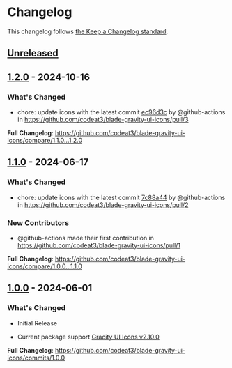 # Changelog

This changelog follows [the Keep a Changelog standard](https://keepachangelog.com).

## [Unreleased](https://github.com/codeat3/blade-gravity-ui-icons/compare/1.2.0...HEAD)

## [1.2.0](https://github.com/codeat3/blade-gravity-ui-icons/compare/1.1.0...1.2.0) - 2024-10-16

### What's Changed

* chore: update icons with the latest commit [ec96d3c](https://github.com/gravity-ui/icons/commit/ec96d3cec66c8088a3ed0ecb2a56f074dbc79ff3) by @github-actions in https://github.com/codeat3/blade-gravity-ui-icons/pull/3

**Full Changelog**: https://github.com/codeat3/blade-gravity-ui-icons/compare/1.1.0...1.2.0

## [1.1.0](https://github.com/codeat3/blade-gravity-ui-icons/compare/1.0.0...1.1.0) - 2024-06-17

### What's Changed

* chore: update icons with the latest commit [7c88a44](https://github.com/gravity-ui/icons/commit/7c88a44a53d1131fa5aec0dd9454d9f24bab8a13) by @github-actions in https://github.com/codeat3/blade-gravity-ui-icons/pull/2

### New Contributors

* @github-actions made their first contribution in https://github.com/codeat3/blade-gravity-ui-icons/pull/1

**Full Changelog**: https://github.com/codeat3/blade-gravity-ui-icons/compare/1.0.0...1.1.0

## [1.0.0](https://github.com/codeat3/blade-gravity-ui-icons/compare/1.0.0...1.0.0) - 2024-06-01

### What's Changed

* Initial Release

- Current package support [Gracity UI Icons v2.10.0](https://github.com/gravity-ui/icons/releases/tag/v2.10.0)

**Full Changelog**: https://github.com/codeat3/blade-gravity-ui-icons/commits/1.0.0
